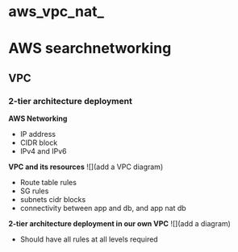 # aws_vpc_nat_
# AWS searchnetworking
## VPC
### 2-tier architecture deployment

**AWS Networking**
- IP address
- CIDR block
- IPv4 and IPv6

**VPC and its resources**
![](add a VPC diagram)
- Route table rules
- SG rules
- subnets cidr blocks
- connectivity between app and db, and app nat db

**2-tier architecture deployment in our own VPC**
![](add a diagram)
- Should have all rules at all levels required
